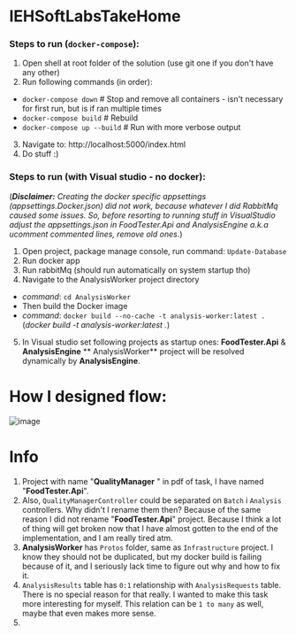 # IEHSoftLabsTakeHome

### Steps to run (`docker-compose`):

1. Open shell at root folder of the solution (use git one if you don't have any other)
2. Run following commands (in order):
- `docker-compose down` # Stop and remove all containers - isn't necessary for first run, but is if ran multiple times
- `docker-compose build` # Rebuild
- `docker-compose up --build` # Run with more verbose output
3. Navigate to: http://localhost:5000/index.html
4. Do stuff :)


### Steps to run (with Visual studio - no docker):
(***Disclaimer:*** *Creating the docker specific appsettings (appsettings.Docker.json) did not work, because whatever I did RabbitMq caused some issues. So, before resorting to running stuff in VisualStudio adjust the appsettings.json in FoodTester.Api and AnalysisEngine a.k.a ucomment commented lines, remove old ones.*)
1. Open project, package manage console, run command: `Update-Database`
2. Run docker app
3. Run rabbitMq (should run automatically on system startup tho)
4.  Navigate to the AnalysisWorker project directory
- _command_: `cd AnalysisWorker`
- Then build the Docker image 
- _command_: `docker build --no-cache -t analysis-worker:latest .`
(*docker build -t analysis-worker:latest .*)

5. In Visual studio set following projects as startup ones: **FoodTester.Api** & **AnalysisEngine**
** AnalysisWorker** project will be resolved dynamically by **AnalysisEngine**.

# How I designed flow:
![image](https://github.com/user-attachments/assets/8bdea940-00df-4438-99ec-4835058334e2)


# Info
1. Project with name "**QualityManager** " in pdf of task, I have named "**FoodTester.Api**". 
2. Also, `QualityManagerController` could be separated on `Batch` i `Analysis` controllers. Why didn't I rename them then? Because of the same reason I did not rename "**FoodTester.Api**" project. Because I think a lot of thing will get broken now that I have almost gotten to the end of the implementation, and I am really tired atm.
3. **AnalysisWorker** has  `Protos` folder, same as `Infrastructure` project. I know they should not be duplicated, but my docker build is failing because of it, and I seriously lack time to figure out why and how to fix it.
4. `AnalysisResults` table has `0:1` relationship with `AnalysisRequests` table. There is no special reason for that really. I wanted to make this task more interesting for myself. This relation can be `1 to many` as well, maybe that even makes more sense.
5. 

